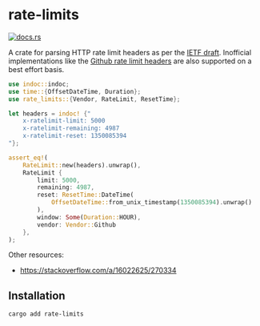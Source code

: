 # rate-limits

[![docs.rs](https://docs.rs/rate-limits/badge.svg)](https://docs.rs/rate-limits)

A crate for parsing HTTP rate limit headers as per the [IETF draft][draft].
Inofficial implementations like the [Github rate limit headers][github] are
also supported on a best effort basis.

```rust
use indoc::indoc;
use time::{OffsetDateTime, Duration};
use rate_limits::{Vendor, RateLimit, ResetTime};

let headers = indoc! {"
    x-ratelimit-limit: 5000
    x-ratelimit-remaining: 4987
    x-ratelimit-reset: 1350085394
"};

assert_eq!(
    RateLimit::new(headers).unwrap(),
    RateLimit {
        limit: 5000,
        remaining: 4987,
        reset: ResetTime::DateTime(
            OffsetDateTime::from_unix_timestamp(1350085394).unwrap()
        ),
        window: Some(Duration::HOUR),
        vendor: Vendor::Github
    },
);
```

Other resources:

- https://stackoverflow.com/a/16022625/270334

## Installation

```
cargo add rate-limits
```

[github]: https://docs.github.com/en/rest/overview/resources-in-the-rest-api
[draft]: https://tools.ietf.org/id/draft-polli-ratelimit-headers-00.html
